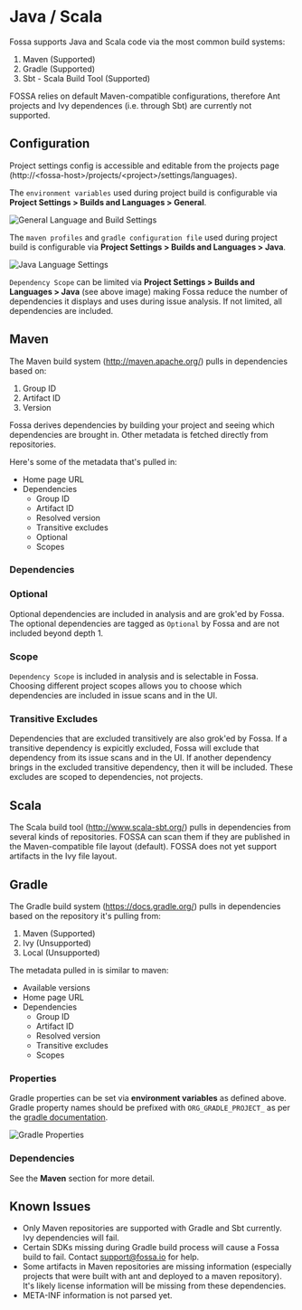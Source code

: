 # Java / Scala

Fossa supports Java and Scala code via the most common build systems:

1. Maven (Supported)
2. Gradle (Supported)
3. Sbt - Scala Build Tool (Supported)

FOSSA relies on default Maven-compatible configurations, therefore Ant projects and Ivy dependences (i.e. through Sbt) are currently not supported.

## Configuration

Project settings config is accessible and editable from the projects page (http://&lt;fossa-host&gt;/projects/&lt;project&gt;/settings/languages).

The `environment variables` used during project build is configurable via **Project Settings > Builds and Languages > General**.

![General Language and Build Settings](/img/project-settings-language-settings-general.png)

The `maven profiles` and `gradle configuration file` used during project build is configurable via **Project Settings > Builds and Languages > Java**.

![Java Language Settings](/img/project-settings-language-settings-java.png)

`Dependency Scope` can be limited via **Project Settings > Builds and Languages > Java** (see above image) making Fossa reduce the number of dependencies it displays and uses during issue analysis. If not limited, all dependencies are included.


## Maven

The Maven build system (http://maven.apache.org/) pulls in dependencies based on:

1. Group ID
2. Artifact ID
3. Version

Fossa derives dependencies by building your project and seeing which dependencies are brought in. Other metadata is fetched directly from repositories.

Here's some of the metadata that's pulled in:

- Home page URL
- Dependencies
  - Group ID
  - Artifact ID
  - Resolved version
  - Transitive excludes
  - Optional
  - Scopes

### Dependencies

### Optional

Optional dependencies are included in analysis and are grok'ed by Fossa. The optional dependencies are tagged as `Optional` by Fossa and are not included beyond depth 1.

### Scope

`Dependency Scope` is included in analysis and is selectable in Fossa. Choosing different project scopes allows you to choose which dependencies are included in issue scans and in the UI.

### Transitive Excludes

Dependencies that are excluded transitively are also grok'ed by Fossa. If a transitive dependency is expicitly excluded, Fossa will exclude that dependency from its issue scans and in the UI. If another dependency brings in the excluded transitive dependency, then it will be included. These excludes are scoped to dependencies, not projects.

## Scala

The Scala build tool (http://www.scala-sbt.org/) pulls in dependencies from several kinds of repositories.  FOSSA can scan them if they are published in the Maven-compatible file layout (default).  FOSSA does not yet support artifacts in the Ivy file layout.

## Gradle

The Gradle build system (https://docs.gradle.org/) pulls in dependencies based on the repository it's pulling from:

1. Maven (Supported)
2. Ivy (Unsupported)
3. Local (Unsupported)

The metadata pulled in is similar to maven:

- Available versions
- Home page URL
- Dependencies
  - Group ID
  - Artifact ID
  - Resolved version
  - Transitive excludes
  - Scopes

### Properties

Gradle properties can be set via **environment variables** as defined above. Gradle property names should be prefixed with `ORG_GRADLE_PROJECT_` as per the [gradle documentation](https://docs.gradle.org/current/userguide/build_environment.html).

![Gradle Properties](/img/gradle-properties.png)

### Dependencies

See the **Maven** section for more detail.

## Known Issues

- Only Maven repositories are supported with Gradle and Sbt currently.  Ivy dependencies will fail.
- Certain SDKs missing during Gradle build process will cause a Fossa build to fail. Contact [support@fossa.io](mail:support@fossa.io) for help.
- Some artifacts in Maven repositories are missing information (especially projects that were built with ant and deployed to a maven repository). It's likely license information will be missing from these dependencies.
- META-INF information is not parsed yet.
